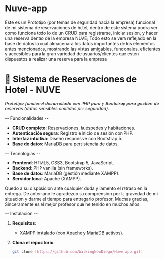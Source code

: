 # Nuve-app
Este es un Prototipo (por temas de seguridad hacia la empresa) funcional de mi sistema de reservaciones de hotel, dentro de este sistema podra ver como funciona todo lo de un CRUD para registrarse, iniciar sesion, y hacer una reserva dentro de la empresa NUVE;
Todo esto se vera reflejado en la base de datos la cual almacenara los datos importantes de los elementos antes mencionados, mostrando las vistas amigables, funcionales, eficientes y accesibles para la gran variedad de usuarios/clientes que esten dispuestos a realizar una reserva para la empresa
# 🏨 Sistema de Reservaciones de Hotel - NUVE  

*Prototipo funcional desarrollado con PHP puro y Bootstrap para gestión de reservas (datos sensibles omitidos por seguridad).*  

-- Funcionalidades --
- **CRUD completo**: Reservaciones, huéspedes y habitaciones.  
- **Autenticación segura**: Registro e inicio de sesión con PHP.  
- **Interfaz intuitiva**: Diseño responsive con Bootstrap 5.  
- **Base de datos**: MariaDB para persistencia de datos.  

-- Tecnologías --  
- **Frontend**: HTML5, CSS3, Bootstrap 5, JavaScript.  
- **Backend**: PHP vanilla (sin frameworks).  
- **Base de datos**: MariaDB (gestión mediante XAMPP).  
- **Servidor local**: Apache (XAMPP).
  
Quedo a su disposicion ante cualquier duda y lamento el retraso en la entrega.
De antemano le agradezco su comprension por la gravedad de mi situacion y darme el tiempo para entregarlo profesor, Muchas gracias, Sinceramente es el mejor profesor que he tenido en muchos años.

-- Instalación -- 
1. **Requisitos**:  
   - XAMPP instalado (con Apache y MariaDB activos).  

2. **Clona el repositorio**:  
   ```bash
   git clone [https://github.com/WalkingNewDiego/Nuve-app.git]


